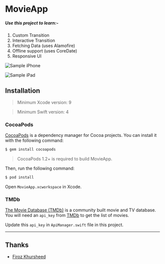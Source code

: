 # MovieApp

##### Use this project to learn:-

1. Custom Transition
2. Interactive Transition
3. Fetching Data (uses Alamofire)
4. Offline support (uses CoreDate)
5. Responsive UI

![Sample iPhone](./MovieAppiPhone480.gif)

![Sample iPad](./MovieAppiPad480.gif)

## Installation

>Minimum Xcode version: 9

>Minimum Swift version: 4

### CocoaPods

[CocoaPods](http://cocoapods.org) is a dependency manager for Cocoa projects. You can install it with the following command:

```bash
$ gem install cocoapods
```

> CocoaPods 1.2+ is required to build MovieApp.

Then, run the following command:

```bash
$ pod install
```

Open `MovieApp.xcworkspace` in Xcode.


### TMDb

[The Movie Database (TMDb)](https://www.themoviedb.org/) is a community built movie and TV database. You will need an `api_key` from  [TMDb](https://developers.themoviedb.org/3/getting-started/introduction) to get the list of movies.

Update this `api_key` in `ApiManager.swift` file in this project.

----
## Thanks
* [Firoz Khursheed](mailto:firozkhursheed@gmail.com)

